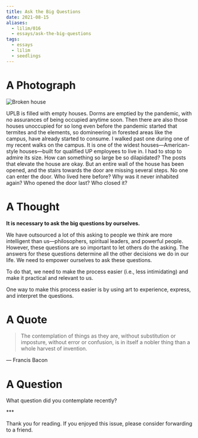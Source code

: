```yaml
---
title: Ask the Big Questions
date: 2021-08-15
aliases:
  - lilim/016
  - essays/ask-the-big-questions
tags:
  - essays
  - lilim
  - seedlings
---
```

# A Photograph

![Broken house](Broken-house.jpg)

UPLB is filled with empty houses. Dorms are emptied by the pandemic, with no assurances of being occupied anytime soon. Then there are also those houses unoccupied for so long even before the pandemic started that termites and the elements, so domineering in forested areas like the campus, have already started to consume. I walked past one during one of my recent walks on the campus. It is one of the widest houses—American-style houses—built for qualified UP employees to live in. I had to stop to admire its size. How can something so large be so dilapidated? The posts that elevate the house are okay. But an entire wall of the house has been opened, and the stairs towards the door are missing several steps. No one can enter the door. Who lived here before? Why was it never inhabited again? Who opened the door last? Who closed it?

# A Thought

**It is necessary to ask the big questions by ourselves.**

We have outsourced a lot of this asking to people we think are more intelligent than us—philosophers, spiritual leaders, and powerful people. However, these questions are so important to let others do the asking. The answers for these questions determine all the other decisions we do in our life. We need to empower ourselves to ask these questions.

To do that, we need to make the process easier (i.e., less intimidating) and make it practical and relevant to us.

One way to make this process easier is by using art to experience, express, and interpret the questions.

# A Quote

> The contemplation of things as they are, without substitution or imposture, without error or confusion, is in itself a nobler thing than a whole harvest of invention.

— Francis Bacon

# A Question

What question did you contemplate recently?

\***


Thank you for reading. If you enjoyed this issue, please consider forwarding to a friend.
